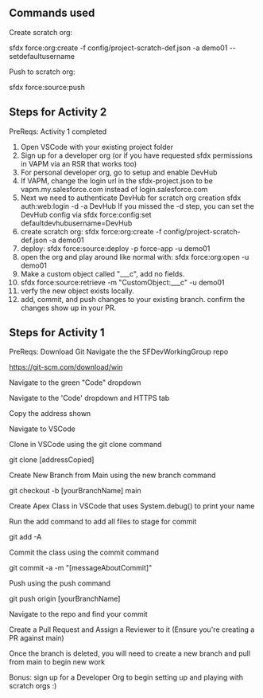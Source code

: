 ## Commands used
Create scratch org:

sfdx force:org:create -f config/project-scratch-def.json -a demo01 --setdefaultusername

Push to scratch org:

sfdx force:source:push

## Steps for Activity 2
PreReqs: Activity 1 completed

1. Open VSCode with your existing project folder
2. Sign up for a developer org (or if you have requested sfdx permissions in VAPM via an RSR that works too)
3. For personal developer org, go to setup and enable DevHub
4. If VAPM, change the login url in the sfdx-project.json to be vapm.my.salesforce.com instead of login.salesforce.com
5. Next we need to authenticate DevHub for scratch org creation
   sfdx auth:web:login -d -a DevHub
   If you missed the -d step, you can set the DevHub config via sfdx force:config:set defaultdevhubusername=DevHub
6. create scratch org: sfdx force:org:create -f config/project-scratch-def.json -a demo01
7. deploy: sfdx force:source:deploy -p force-app -u demo01
8. open the org and play around like normal with: sfdx force:org:open -u demo01
9. Make a custom object called "<FirstName>_<LastName>__c", add no fields.
10. sfdx force:source:retrieve -m "CustomObject:<FirstName>_<LastName>__c" -u demo01
11. verfy the new object exists locally.
12. add, commit, and push changes to your existing branch. confirm the changes show up in your PR.


## Steps for Activity 1
PreReqs:
Download Git
Navigate the the SFDevWorkingGroup repo

https://git-scm.com/download/win

Navigate to the green "Code" dropdown


Navigate to the 'Code' dropdown and HTTPS tab

Copy the address shown

Navigate to VSCode

Clone in VSCode using the git clone command

git clone [addressCopied]


Create New Branch from Main using the new branch command

git checkout -b [yourBranchName] main


Create Apex Class in VSCode that uses System.debug() to print your name

Run the add command to add all files to stage for commit

git add -A

Commit the class using the commit command

git commit -a -m "[messageAboutCommit]"

Push using the push command

git push origin [yourBranchName]

Navigate to the repo and find your commit

Create a Pull Request and Assign a Reviewer to it (Ensure you're creating a PR against main)

Once the branch is deleted, you will need to create a new branch and pull from main to begin new work

Bonus: sign up for a Developer Org to begin setting up and playing with scratch orgs :)


